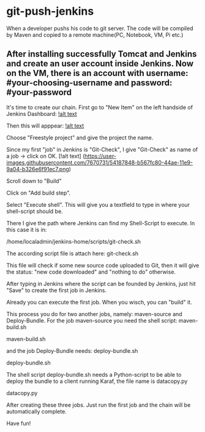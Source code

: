 # git-push-jenkins
When a developer pushs his code to git server. The code will be compiled by Maven and copied to a remote machine(PC, Notebook, VM, Pi etc.)

## After installing successfully Tomcat and Jenkins and create an user account inside Jenkins. Now on the VM, there is an account with username: #your-choosing-username and password: #your-password

It's time to create our chain. First go to "New Item" on the left handside of Jenkins Dashboard:
[!alt text](https://user-images.githubusercontent.com/7670731/54187840-b1d47580-44ae-11e9-8f66-42f896bebb17.png)


Then this will apppear:
[!alt text](https://user-images.githubusercontent.com/7670731/54187845-b39e3900-44ae-11e9-80ff-80bbd549f0ef.png)


Choose "Freestyle project" and give the project the name. 

Since my first "job" in Jenkins is "Git-Check", I give "Git-Check" as name of a job → click on OK.
[!alt text] (https://user-images.githubusercontent.com/7670731/54187848-b567fc80-44ae-11e9-9a04-b326e6f91ec7.png)




Scroll down to "Build"

 



Click on "Add build step".

Select "Execute shell". This will give you a textfield to type in where your shell-script should be.

There I give the path where Jenkins can find my Shell-Script to execute. In this case it is in: 

/home/localadmin/jenkins-home/scripts/git-check.sh

The according script file is attach here: 
git-check.sh

This file will check if some new source code uploaded to Git, then it will give the status: "new code downloaded" and "nothing to do" otherwise.

After typing in Jenkins where the script can be founded by Jenkins, just hit "Save" to create the first job in Jenkins.

Already you can execute the first job. When you wisch, you can "build" it.

This process you do for two another jobs, namely: maven-source and Deploy-Bundle. For the job maven-source you need the shell script:  maven-build.sh

maven-build.sh

and the job Deploy-Bundle needs: deploy-bundle.sh

deploy-bundle.sh

The shell script deploy-bundle.sh needs a Python-script to be able to deploy the bundle to a client running Karaf, the file name is datacopy.py

datacopy.py



After creating these three jobs. Just run the first job and the chain will be automatically complete. 

Have fun!
